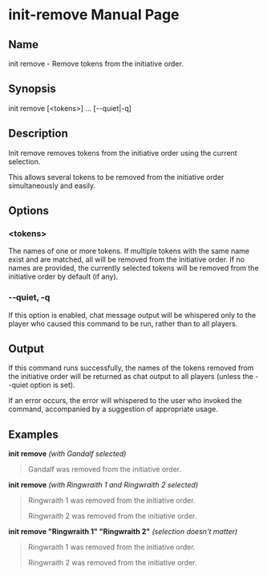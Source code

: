 
# init-remove Manual Page

## Name

init remove - Remove tokens from the initiative order.

## Synopsis

init remove \[\<tokens\>\] ... \[--quiet|-q\] 

## Description

Init remove removes tokens from the initiative order using the current selection.

This allows several tokens to be removed from the initiative order simultaneously and easily.

## Options

### \<tokens\>
The names of one or more tokens. If multiple tokens with the same name exist and are matched, all will be removed from the initiative order. If no names are provided, the currently selected tokens will be removed from the initiative order by default (if any).

### --quiet, -q
If this option is enabled, chat message output will be whispered only to the player who caused this command to be run, rather than to all players.

## Output

If this command runs successfully, the names of the tokens removed from the initiative order will be returned as chat output to all players (unless the --quiet option is set).

If an error occurs, the error will whispered to the user who invoked the command, accompanied by a suggestion of appropriate usage.

## Examples

**init remove** *(with Gandalf selected)*

> Gandalf was removed from the initiative order.

**init remove** *(with Ringwraith 1 and Ringwraith 2 selected)*

> Ringwraith 1 was removed from the initiative order.
>
> Ringwraith 2 was removed from the initiative order.

**init remove "Ringwraith 1" "Ringwraith 2"** *(selection doesn't matter)*

> Ringwraith 1 was removed from the initiative order.
>
> Ringwraith 2 was removed from the initiative order.